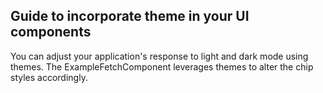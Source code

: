 ## Guide to incorporate theme in your UI components

You can adjust your application's response to light and dark mode using themes. The ExampleFetchComponent leverages themes to alter the chip styles accordingly.


